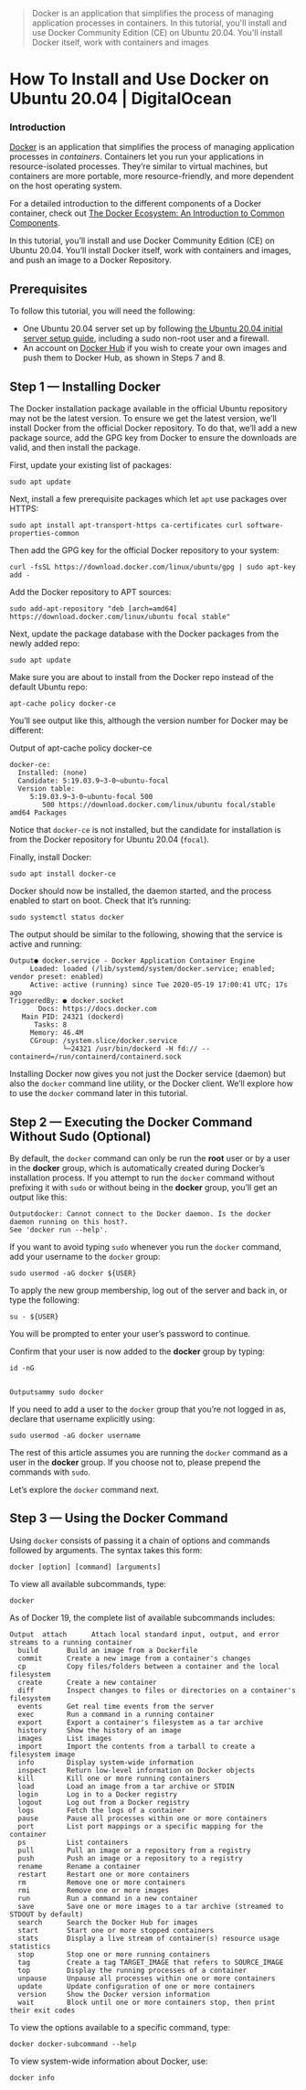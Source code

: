 > Docker is an application that simplifies the process of managing application processes in containers. In this tutorial, you'll install and use Docker Community Edition (CE) on Ubuntu 20.04. You'll install Docker itself, work with containers and images

# How To Install and Use Docker on Ubuntu 20.04 | DigitalOcean
### Introduction

[Docker](https://www.docker.com/) is an application that simplifies the process of managing application processes in _containers_. Containers let you run your applications in resource-isolated processes. They’re similar to virtual machines, but containers are more portable, more resource-friendly, and more dependent on the host operating system.

For a detailed introduction to the different components of a Docker container, check out [The Docker Ecosystem: An Introduction to Common Components](https://www.digitalocean.com/community/tutorials/the-docker-ecosystem-an-introduction-to-common-components).

In this tutorial, you’ll install and use Docker Community Edition (CE) on Ubuntu 20.04. You’ll install Docker itself, work with containers and images, and push an image to a Docker Repository.

Prerequisites
-------------

To follow this tutorial, you will need the following:

*   One Ubuntu 20.04 server set up by following [the Ubuntu 20.04 initial server setup guide](https://www.digitalocean.com/community/tutorials/initial-server-setup-with-ubuntu-20.04), including a sudo non-root user and a firewall.
*   An account on [Docker Hub](https://hub.docker.com/) if you wish to create your own images and push them to Docker Hub, as shown in Steps 7 and 8.

Step 1 — Installing Docker
--------------------------

The Docker installation package available in the official Ubuntu repository may not be the latest version. To ensure we get the latest version, we’ll install Docker from the official Docker repository. To do that, we’ll add a new package source, add the GPG key from Docker to ensure the downloads are valid, and then install the package.

First, update your existing list of packages:

    sudo apt update
    

Next, install a few prerequisite packages which let `apt` use packages over HTTPS:

    sudo apt install apt-transport-https ca-certificates curl software-properties-common
    

Then add the GPG key for the official Docker repository to your system:

    curl -fsSL https://download.docker.com/linux/ubuntu/gpg | sudo apt-key add -
    

Add the Docker repository to APT sources:

    sudo add-apt-repository "deb [arch=amd64] https://download.docker.com/linux/ubuntu focal stable"
    

Next, update the package database with the Docker packages from the newly added repo:

    sudo apt update
    

Make sure you are about to install from the Docker repo instead of the default Ubuntu repo:

    apt-cache policy docker-ce
    

You’ll see output like this, although the version number for Docker may be different:

Output of apt-cache policy docker-ce

    docker-ce:
      Installed: (none)
      Candidate: 5:19.03.9~3-0~ubuntu-focal
      Version table:
         5:19.03.9~3-0~ubuntu-focal 500
            500 https://download.docker.com/linux/ubuntu focal/stable amd64 Packages
    

Notice that `docker-ce` is not installed, but the candidate for installation is from the Docker repository for Ubuntu 20.04 (`focal`).

Finally, install Docker:

    sudo apt install docker-ce
    

Docker should now be installed, the daemon started, and the process enabled to start on boot. Check that it’s running:

    sudo systemctl status docker
    

The output should be similar to the following, showing that the service is active and running:

    Output● docker.service - Docker Application Container Engine
         Loaded: loaded (/lib/systemd/system/docker.service; enabled; vendor preset: enabled)
         Active: active (running) since Tue 2020-05-19 17:00:41 UTC; 17s ago
    TriggeredBy: ● docker.socket
           Docs: https://docs.docker.com
       Main PID: 24321 (dockerd)
          Tasks: 8
         Memory: 46.4M
         CGroup: /system.slice/docker.service
                 └─24321 /usr/bin/dockerd -H fd:// --containerd=/run/containerd/containerd.sock
    

Installing Docker now gives you not just the Docker service (daemon) but also the `docker` command line utility, or the Docker client. We’ll explore how to use the `docker` command later in this tutorial.

Step 2 — Executing the Docker Command Without Sudo (Optional)
-------------------------------------------------------------

By default, the `docker` command can only be run the **root** user or by a user in the **docker** group, which is automatically created during Docker’s installation process. If you attempt to run the `docker` command without prefixing it with `sudo` or without being in the **docker** group, you’ll get an output like this:

    Outputdocker: Cannot connect to the Docker daemon. Is the docker daemon running on this host?.
    See 'docker run --help'.
    

If you want to avoid typing `sudo` whenever you run the `docker` command, add your username to the `docker` group:

    sudo usermod -aG docker ${USER}
    

To apply the new group membership, log out of the server and back in, or type the following:

    su - ${USER}
    

You will be prompted to enter your user’s password to continue.

Confirm that your user is now added to the **docker** group by typing:

    id -nG
    

    Outputsammy sudo docker
    

If you need to add a user to the `docker` group that you’re not logged in as, declare that username explicitly using:

    sudo usermod -aG docker username
    

The rest of this article assumes you are running the `docker` command as a user in the **docker** group. If you choose not to, please prepend the commands with `sudo`.

Let’s explore the `docker` command next.

Step 3 — Using the Docker Command
---------------------------------

Using `docker` consists of passing it a chain of options and commands followed by arguments. The syntax takes this form:

    docker [option] [command] [arguments]
    

To view all available subcommands, type:

    docker
    

As of Docker 19, the complete list of available subcommands includes:

    Output  attach      Attach local standard input, output, and error streams to a running container
      build       Build an image from a Dockerfile
      commit      Create a new image from a container's changes
      cp          Copy files/folders between a container and the local filesystem
      create      Create a new container
      diff        Inspect changes to files or directories on a container's filesystem
      events      Get real time events from the server
      exec        Run a command in a running container
      export      Export a container's filesystem as a tar archive
      history     Show the history of an image
      images      List images
      import      Import the contents from a tarball to create a filesystem image
      info        Display system-wide information
      inspect     Return low-level information on Docker objects
      kill        Kill one or more running containers
      load        Load an image from a tar archive or STDIN
      login       Log in to a Docker registry
      logout      Log out from a Docker registry
      logs        Fetch the logs of a container
      pause       Pause all processes within one or more containers
      port        List port mappings or a specific mapping for the container
      ps          List containers
      pull        Pull an image or a repository from a registry
      push        Push an image or a repository to a registry
      rename      Rename a container
      restart     Restart one or more containers
      rm          Remove one or more containers
      rmi         Remove one or more images
      run         Run a command in a new container
      save        Save one or more images to a tar archive (streamed to STDOUT by default)
      search      Search the Docker Hub for images
      start       Start one or more stopped containers
      stats       Display a live stream of container(s) resource usage statistics
      stop        Stop one or more running containers
      tag         Create a tag TARGET_IMAGE that refers to SOURCE_IMAGE
      top         Display the running processes of a container
      unpause     Unpause all processes within one or more containers
      update      Update configuration of one or more containers
      version     Show the Docker version information
      wait        Block until one or more containers stop, then print their exit codes
    
    

To view the options available to a specific command, type:

    docker docker-subcommand --help
    

To view system-wide information about Docker, use:

    docker info
    
